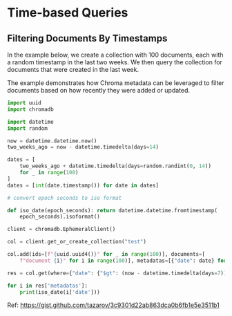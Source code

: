 # Time-based Queries

## Filtering Documents By Timestamps

In the example below, we create a collection with 100 documents, each with a
random timestamp in the last two weeks. We then query the collection for
documents that were created in the last week.

The example demonstrates how Chroma metadata can be leveraged to filter documents
based on how recently they were added or updated.

```python
import uuid
import chromadb

import datetime
import random

now = datetime.datetime.now()
two_weeks_ago = now - datetime.timedelta(days=14)

dates = [
    two_weeks_ago + datetime.timedelta(days=random.randint(0, 14))
    for _ in range(100)
]
dates = [int(date.timestamp()) for date in dates]

# convert epoch seconds to iso format

def iso_date(epoch_seconds): return datetime.datetime.fromtimestamp(
    epoch_seconds).isoformat()

client = chromadb.EphemeralClient()

col = client.get_or_create_collection("test")

col.add(ids=[f"{uuid.uuid4()}" for _ in range(100)], documents=[
    f"document {i}" for i in range(100)], metadatas=[{"date": date} for date in dates])

res = col.get(where={"date": {"$gt": (now - datetime.timedelta(days=7)).timestamp()}})

for i in res['metadatas']:
    print(iso_date(i['date']))
```

Ref: https://gist.github.com/tazarov/3c9301d22ab863dca0b6fb1e5e3511b1
